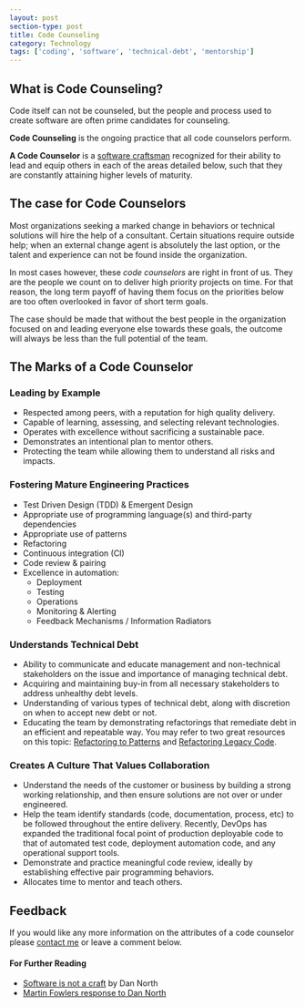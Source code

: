 ```yaml
---
layout: post
section-type: post
title: Code Counseling
category: Technology
tags: ['coding', 'software', 'technical-debt', 'mentorship']
---
```


## What is Code Counseling?
Code itself can not be counseled, but the people and process used to create software are often prime candidates for counseling. 

**Code Counseling** is the ongoing practice that all code counselors perform.

**A Code Counselor** is a [software craftsman](http://manifesto.softwarecraftsmanship.org/) recognized for their ability to lead and equip others in each of the areas detailed below, such that they are constantly attaining higher levels of maturity.

## The case for Code Counselors
Most organizations seeking a marked change in behaviors or technical solutions will hire the help of a consultant.  Certain situations require outside help; when an external change agent is absolutely the last option, or the talent and experience can not be found inside the organization.  

In most cases however, these _code counselors_ are right in front of us.  They are the people we count on to deliver high priority projects on time.  For that reason, the long term payoff of having them focus on the priorities below are too often overlooked in favor of short term goals.

The case should be made that without the best people in the organization focused on and leading everyone else towards these goals, the outcome will always be less than the full potential of the team.

## The Marks of a Code Counselor 

### Leading by Example
- Respected among peers, with a reputation for high quality delivery.
- Capable of learning, assessing, and selecting relevant technologies.
- Operates with excellence without sacrificing a sustainable pace.
- Demonstrates an intentional plan to mentor others.
- Protecting the team while allowing them to understand all risks and impacts.

### Fostering Mature Engineering Practices
- Test Driven Design (TDD) & Emergent Design
- Appropriate use of programming language(s) and third-party dependencies
- Appropriate use of patterns
- Refactoring
- Continuous integration (CI)
- Code review & pairing
- Excellence in automation:
	* Deployment
	* Testing
	* Operations
	* Monitoring & Alerting
	* Feedback Mechanisms / Information Radiators
	
### Understands Technical Debt
- Ability to communicate and educate management and non-technical stakeholders on the issue and importance of managing technical debt.
- Acquiring and maintaining buy-in from all necessary stakeholders to address unhealthy debt levels.
- Understanding of various types of technical debt, along with discretion on when to accept new debt or not.
- Educating the team by demonstrating refactorings that remediate debt in an efficient and repeatable way. You may refer to two great resources on this topic: [Refactoring to Patterns](http://www.amazon.com/Refactoring-Patterns-Joshua-Kerievsky/dp/0321213351) and [Refactoring Legacy Code](www.amazon.com/Working-Effectively-Legacy-Michael-Feathers/dp/0131177052).

### Creates A Culture That Values Collaboration
- Understand the needs of the customer or business by building a strong working relationship, and then ensure solutions are not over or under engineered.
- Help the team identify standards (code, documentation, process, etc) to be followed throughout the entire delivery. Recently, DevOps has expanded the traditional focal point of production deployable code to that of automated test code, deployment automation code, and any operational support tools.
- Demonstrate and practice meaningful code review, ideally by establishing effective pair programming behaviors.
- Allocates time to mentor and teach others.

## Feedback
If you would like any more information on the attributes of a code counselor please [contact me](mailto:codecounselor@gmail.com) or leave a comment below.

#### For Further Reading
* [Software is not a craft](http://dannorth.net/2011/01/11/programming-is-not-a-craft/) by Dan North
* [Martin Fowlers response to Dan North](http://martinfowler.com/bliki/CraftmanshipAndTheCrevasse.html) 